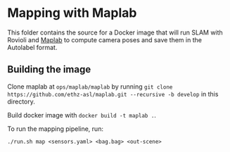 

# Mapping with Maplab

This folder contains the source for a Docker image that will run SLAM with Rovioli and [Maplab](https://github.com/ethz-asl/maplab) to compute camera poses and save them in the Autolabel format.

## Building the image

Clone maplab at `ops/maplab/maplab` by running `git clone https://github.com/ethz-asl/maplab.git --recursive -b develop` in this directory.

Build docker image with `docker build -t maplab .`.

To run the mapping pipeline, run:
```
./run.sh map <sensors.yaml> <bag.bag> <out-scene>
```

